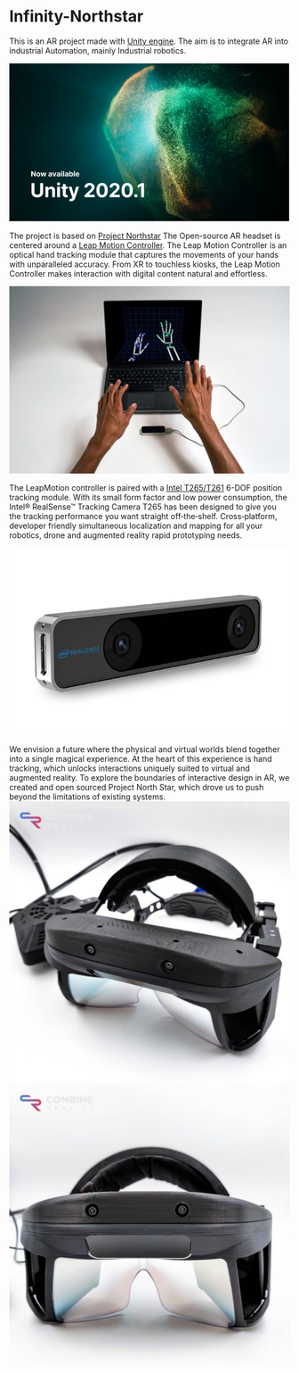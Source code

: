 # Infinity-Northstar
This is an AR project made with [Unity engine](https://unity.com/). The aim is to integrate AR into industrial Automation, mainly Industrial robotics.

![Unity Engine](/Images/UnityImage.PNG)

The project is based on [Project Northstar](https://developer.leapmotion.com/northstar)
The Open-source AR headset is centered around a [Leap Motion Controller](https://cms.ultraleap.com/app/uploads/2020/02/HERO-UltraLeap_Product05342_edit.jpg). The Leap Motion Controller is an optical hand tracking module that captures the movements of your hands with unparalleled accuracy. From XR to touchless kiosks, the Leap Motion Controller makes interaction with digital content natural and effortless.

![LeapMotion Controller](/Images/HERO-UltraLeap_Product05342_edit.jpg)

The LeapMotion controller is paired with a [Intel T265/T261](https://www.intelrealsense.com/tracking-camera-t265/) 6-DOF position tracking module.
With its small form factor and low power consumption, the Intel® RealSense™ Tracking Camera T265 has been designed to give you the tracking performance you want straight off‑the‑shelf. Cross‑platform, developer friendly simultaneous localization and mapping for all your robotics, drone and augmented reality rapid prototyping needs.

![Intel T265](/Images/intel_realsense_tracking_camera_photo_angle_1_675x450.png)

We envision a future where the physical and virtual worlds blend together into a single magical experience. At the heart of this experience is hand tracking, which unlocks interactions uniquely suited to virtual and augmented reality.
To explore the boundaries of interactive design in AR, we created and open sourced Project North Star, which drove us to push beyond the limitations of existing systems.
![NorthStar AR Headset](/Images/EaAHI9zUYAY-wMx.jpg)
![Northstar AR Headset Front](/Images/EaAHJDbUMAE3u8f.jpg)
